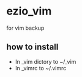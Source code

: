 ezio_vim
========

for vim backup

how to install
---
- ln  _vim dictory to ~/_vim
- ln _vimrc to ~/.vimrc
